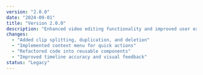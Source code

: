 ```yaml
---
version: "2.0.0"
date: "2024-09-01"
title: "Version 2.0.0"
description: "Enhanced video editing functionality and improved user experience."
changes:
  - "Added clip splitting, duplication, and deletion"
  - "Implemented context menu for quick actions"
  - "Refactored code into reusable components"
  - "Improved timeline accuracy and visual feedback"
status: "Legacy"
---
```

